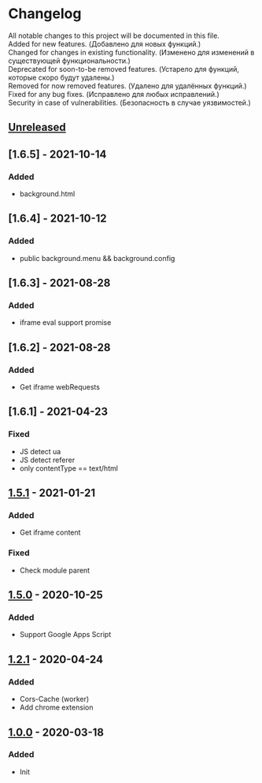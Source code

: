 # Changelog

All notable changes to this project will be documented in this file.  
Added for new features. (Добавлено для новых функций.)  
Changed for changes in existing functionality. (Изменено для изменений в существующей функциональности.)  
Deprecated for soon-to-be removed features. (Устарело для функций, которые скоро будут удалены.)  
Removed for now removed features. (Удалено для удалённых функций.)  
Fixed for any bug fixes. (Исправлено для любых исправлений.)  
Security in case of vulnerabilities. (Безопасность в случае уязвимостей.)

## [Unreleased]

## [1.6.5] - 2021-10-14
### Added
- background.html

## [1.6.4] - 2021-10-12
### Added
- public background.menu && background.config

## [1.6.3] - 2021-08-28
### Added
- iframe eval support promise

## [1.6.2] - 2021-08-28
### Added
- Get iframe webRequests

## [1.6.1] - 2021-04-23
### Fixed
- JS detect ua
- JS detect referer
- only contentType == text/html

## [1.5.1] - 2021-01-21
### Added
- Get iframe content
### Fixed
- Check module parent

## [1.5.0] - 2020-10-25
### Added
- Support Google Apps Script

## [1.2.1] - 2020-04-24
### Added
- Cors-Cache (worker)
- Add chrome extension

## [1.0.0] - 2020-03-18
### Added
- Init

[Unreleased]: ../../compare/v1.5.1...HEAD
[1.5.1]: ../../releases/tag/v1.5.1
[1.5.0]: ../../releases/tag/v1.5.0
[1.2.1]: ../../releases/tag/v1.2.1
[1.0.0]: ../../releases/tag/v1.0.0
